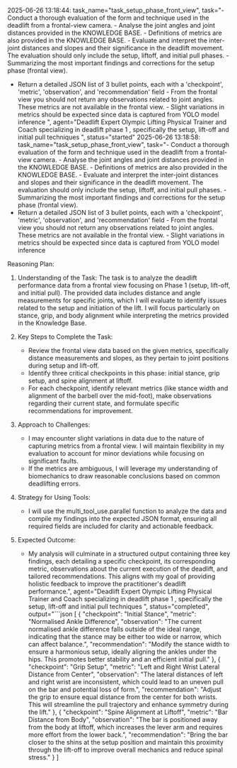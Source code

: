 2025-06-26 13:18:44: task_name="task_setup_phase_front_view", task="- Conduct a thorough evaluation of the form and technique used in the deadlift from a frontal-view camera. - Analyse the joint angles and joint distances provided in the KNOWLEDGE BASE. - Definitions of metrics are also provided in the KNOWLEDGE BASE. - Evaluate and interpret the inter-joint distances and slopes and their significance in the deadlift movement. The evaluation should only include the setup, liftoff, and initial pull phases. - Summarizing the most important findings and corrections for the setup phase (frontal view).
- Return a detailed JSON list of 3 bullet points, each with a 'checkpoint', 'metric', 'observation', and 'recommendation' field - From the frontal view you should not return any observations related to joint angles. These metrics are not available in the frontal view. - Slight variations in metrics should be expected since data is captured from YOLO model inference
", agent="Deadlift Expert Olympic Lifting Physical Trainer and Coach specializing in deadlift phase 1 , specifically the setup, lift-off and initial pull techniques
", status="started"
2025-06-26 13:18:58: task_name="task_setup_phase_front_view", task="- Conduct a thorough evaluation of the form and technique used in the deadlift from a frontal-view camera. - Analyse the joint angles and joint distances provided in the KNOWLEDGE BASE. - Definitions of metrics are also provided in the KNOWLEDGE BASE. - Evaluate and interpret the inter-joint distances and slopes and their significance in the deadlift movement. The evaluation should only include the setup, liftoff, and initial pull phases. - Summarizing the most important findings and corrections for the setup phase (frontal view).
- Return a detailed JSON list of 3 bullet points, each with a 'checkpoint', 'metric', 'observation', and 'recommendation' field - From the frontal view you should not return any observations related to joint angles. These metrics are not available in the frontal view. - Slight variations in metrics should be expected since data is captured from YOLO model inference


Reasoning Plan:
1. Understanding of the Task: The task is to analyze the deadlift performance data from a frontal view focusing on Phase 1 (setup, lift-off, and initial pull). The provided data includes distance and angle measurements for specific joints, which I will evaluate to identify issues related to the setup and initiation of the lift. I will focus particularly on stance, grip, and body alignment while interpreting the metrics provided in the Knowledge Base.

2. Key Steps to Complete the Task:  
   - Review the frontal view data based on the given metrics, specifically distance measurements and slopes, as they pertain to joint positions during setup and lift-off.  
   - Identify three critical checkpoints in this phase: initial stance, grip setup, and spine alignment at liftoff.
   - For each checkpoint, identify relevant metrics (like stance width and alignment of the barbell over the mid-foot), make observations regarding their current state, and formulate specific recommendations for improvement.  

3. Approach to Challenges:  
   - I may encounter slight variations in data due to the nature of capturing metrics from a frontal view. I will maintain flexibility in my evaluation to account for minor deviations while focusing on significant faults. 
   - If the metrics are ambiguous, I will leverage my understanding of biomechanics to draw reasonable conclusions based on common deadlifting errors. 

4. Strategy for Using Tools:  
   - I will use the multi_tool_use.parallel function to analyze the data and compile my findings into the expected JSON format, ensuring all required fields are included for clarity and actionable feedback. 

5. Expected Outcome:  
   - My analysis will culminate in a structured output containing three key findings, each detailing a specific checkpoint, its corresponding metric, observations about the current execution of the deadlift, and tailored recommendations. This aligns with my goal of providing holistic feedback to improve the practitioner's deadlift performance.", agent="Deadlift Expert Olympic Lifting Physical Trainer and Coach specializing in deadlift phase 1 , specifically the setup, lift-off and initial pull techniques
", status="completed", output="```json
[
    {
        "checkpoint": "Initial Stance",
        "metric": "Normalised Ankle Difference",
        "observation": "The current normalised ankle difference falls outside of the ideal range, indicating that the stance may be either too wide or narrow, which can affect balance.",
        "recommendation": "Modify the stance width to ensure a harmonious setup, ideally aligning the ankles under the hips. This promotes better stability and an efficient initial pull."
    },
    {
        "checkpoint": "Grip Setup",
        "metric": "Left and Right Wrist Lateral Distance from Center",
        "observation": "The lateral distances of left and right wrist are inconsistent, which could lead to an uneven pull on the bar and potential loss of form.",
        "recommendation": "Adjust the grip to ensure equal distance from the center for both wrists. This will streamline the pull trajectory and enhance symmetry during the lift."
    },
    {
        "checkpoint": "Spine Alignment at Liftoff",
        "metric": "Bar Distance from Body",
        "observation": "The bar is positioned away from the body at liftoff, which increases the lever arm and requires more effort from the lower back.",
        "recommendation": "Bring the bar closer to the shins at the setup position and maintain this proximity through the lift-off to improve overall mechanics and reduce spinal stress."
    }
]
```"
